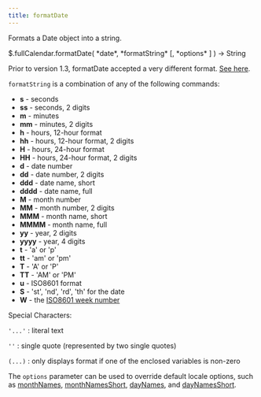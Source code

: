 ```yaml
---
title: formatDate
---
```


Formats a Date object into a string.

<div class='spec' markdown='1'>
$.fullCalendar.formatDate( *date*, *formatString* [, *options* ] ) -> String
</div>

Prior to version 1.3, formatDate accepted a very different format. [See here](formatDate-pre-13).

`formatString` is a combination of any of the following commands:

- **s** - seconds
- **ss** - seconds, 2 digits
- **m** - minutes
- **mm** - minutes, 2 digits
- **h** - hours, 12-hour format
- **hh** - hours, 12-hour format, 2 digits
- **H** - hours, 24-hour format
- **HH** - hours, 24-hour format, 2 digits
- **d** - date number
- **dd** - date number, 2 digits
- **ddd** - date name, short
- **dddd** - date name, full
- **M** - month number
- **MM** - month number, 2 digits
- **MMM** - month name, short
- **MMMM** - month name, full
- **yy** - year, 2 digits
- **yyyy** - year, 4 digits
- **t** - 'a' or 'p'
- **tt** - 'am' or 'pm'
- **T** - 'A' or 'P'
- **TT** - 'AM' or 'PM'
- **u** - ISO8601 format
- **S** - 'st', 'nd', 'rd', 'th' for the date
- **W** - the [ISO8601 week number](http://en.wikipedia.org/wiki/ISO_8601#Week_dates)


Special Characters:

`'...'`
:   literal text

`''`
:   single quote (represented by two single quotes)

`(...)`
:   only displays format if one of the enclosed variables is non-zero


The `options` parameter can be used to override default locale options, such as [monthNames](monthNames), [monthNamesShort](monthNamesShort), [dayNames](dayNames), and [dayNamesShort](dayNamesShort).
